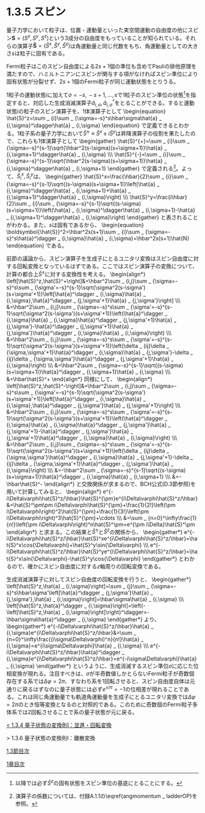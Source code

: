 # 1.3.5 スピン
量子力学において粒子は、位置・運動量といった実空間運動の自由度の他にスピン$\boldsymbol{S}=(S^x,S^y,S^z)$という3成分の自由度をもっていることが知られている。それらの演算子$\boldsymbol{\hat{S}}=(\hat{S}^x,\hat{S}^y,\hat{S}^z)$は角運動量と同じ代数をもち、角運動量としての大きさ$s$は粒子に固有である。
			
Fermi粒子はこのスピン自由度による$2s+1$個の準位も含めてPauliの排他原理を満たすので、ハミルトニアンにスピンが関与する項がなければスピン準位により固有状態が分裂せず、$2s+1$個のFermi粒子が同じ運動状態をとりうる。

1粒子の運動状態$i$に加えて$\sigma=-s,\,-s+1,\ldots,s$で1粒子のスピン準位の状態[^1]を指定すると、対応した生成消滅演算子$\hat{a} _ {i,\sigma},\hat{a}^\dagger _ {i,\sigma}$をとることができる。すると運動状態$i$の粒子のスピン演算子を、1体演算子として
	\begin{equation}
		\hat{S}^z=\sum _ {i}\sum _ {\sigma=-s}^s\hbar\sigma\hat{a} _ {i,\sigma}^\dagger\hat{a} _ {i,\sigma}
	\end{equation}
で定義できるとわかる。1粒子系の量子力学において$\hat{S}^{\pm}\equiv\hat{S}^x\pm i\hat{S}^y$は昇降演算子の役割を果たしたので、これらも1体演算子として
	\begin{gather}
		\hat{S}^{+}=\sum _ {i}\sum _ {\sigma=-s}^{s-1}\sqrt{\hbar^2(s-\sigma)(s+\sigma+1)}\hat{a} _ {i,\sigma+1}^\dagger\hat{a} _ {i,\sigma} \\\\\\ 
		\hat{S}^{-}=\sum _ {i}\sum _ {\sigma=-s}^{s-1}\sqrt{\hbar^2(s-\sigma)(s+\sigma+1)}\hat{a} _ {i,\sigma}^\dagger\hat{a} _ {i,\sigma+1}
	\end{gather}
で定義される[^2]。よって、$\hat{S} _ i^x,\hat{S} _ i^y$は、
	\begin{gather}
		\hat{S}^x=\frac{\hbar}{2}\sum _ {i}\sum _ {\sigma=-s}^{s-1}\sqrt{(s-\sigma)(s+\sigma+1)}\left(\hat{a} _ {i,\sigma}^\dagger\hat{a} _ {i,\sigma+1}+\hat{a} _ {i,\sigma+1}^\dagger\hat{a} _ {i,\sigma}\right) \\\\\\
		\hat{S}^y=\frac{i\hbar}{2}\sum _ {i}\sum _ {\sigma=-s}^{s-1}\sqrt{(s-\sigma)(s+\sigma+1)}\left(\hat{a} _ {i,\sigma}^\dagger\hat{a} _ {i,\sigma+1}-\hat{a} _ {i,\sigma+1}^\dagger\hat{a} _ {i,\sigma}\right)
	\end{gather}
と表されることがわかる。また、$s$は固有であるから、
	\begin{equation}
		\boldsymbol{\hat{S}}^2=\hbar^2s(s+1)\sum _ {i}\sum _ {\sigma=-s}^s\hat{a}^\dagger _ {i,\sigma}\hat{a} _ {i,\sigma}=\hbar^2s(s+1)\hat{N}
	\end{equation}
である。

前節の議論から、スピン演算子を生成子にとるユニタリ変換はスピン自由度に対する回転変換となっているはずである。ここではスピン演算子の変換について、計算の都合上$\hat{S}^\pm$に対する変換性を考える。
	\begin{align\*}
		\left[\hat{S}^z,\hat{S}^+\right]&=\hbar^2\sum _ {i,j}\sum _ {\sigma=-s}^s\sum _ {\sigma'=-s}^{s-1}\sqrt{\sigma^2(s-\sigma')(s+\sigma'+1)}\left[\hat{a}^\dagger _ {i,\sigma}\hat{a} _ {i,\sigma},\hat{a}^\dagger _ {j,\sigma'+1}\hat{a} _ {j,\sigma'}\right] \\\\\\
		&=\hbar^2\sum _ {i,j}\sum _ {\sigma=-s}^s\sum _ {\sigma'=-s}^{s-1}\sqrt{\sigma^2(s-\sigma')(s+\sigma'+1)}\left(\hat{a}^\dagger _ {i,\sigma}\hat{a} _ {i,\sigma}\hat{a}^\dagger _ {j,\sigma'+1}\hat{a} _ {j,\sigma'}-\hat{a}^\dagger _ {j,\sigma'+1}\hat{a} _ {j,\sigma'}\hat{a}^\dagger _ {i,\sigma}\hat{a} _ {i,\sigma}\right) \\\\\\
		&=\hbar^2\sum _ {i,j}\sum _ {\sigma=-s}^s\sum _ {\sigma'=-s}^{s-1}\sqrt{\sigma^2(s-\sigma')(s+\sigma'+1)}\left(\delta _ {ij}\delta _ {\sigma,\sigma'+1}\hat{a}^\dagger _ {i,\sigma}\hat{a} _ {j,\sigma'}-\delta _ {ij}\delta _ {\sigma,\sigma'}\hat{a}^\dagger _ {j,\sigma'+1}\hat{a} _ {i,\sigma}\right) \\\\\\
		&=\hbar^2\sum _ {\sigma=-s}^{s-1}\sqrt{(s-\sigma)(s+\sigma+1)}\hat{a}^\dagger _ {i,\sigma+1}\hat{a} _ {i,\sigma} \\\\\\
		&=\hbar\hat{S}^+
	\end{align\*}
同様にして、
	\begin{align\*}
		\left[\hat{S}^z,\hat{S}^-\right]&=\hbar^2\sum _ {i,j}\sum _ {\sigma=-s}^s\sum _ {\sigma'=-s}^{s-1}\sqrt{\sigma^2(s-\sigma')(s+\sigma'+1)}\left[\hat{a}^\dagger _ {i,\sigma}\hat{a} _ {i,\sigma},\hat{a}^\dagger _ {j,\sigma'}\hat{a} _ {j,\sigma'+1}\right] \\\\\\
		&=\hbar^2\sum _ {i,j}\sum _ {\sigma=-s}^s\sum _ {\sigma'=-s}^{s-1}\sqrt{\sigma^2(s-\sigma')(s+\sigma'+1)}\left(\hat{a}^\dagger _ {i,\sigma}\hat{a} _ {i,\sigma}\hat{a}^\dagger _ {j,\sigma'}\hat{a} _ {j,\sigma'+1}-\hat{a}^\dagger _ {j,\sigma'}\hat{a} _ {j,\sigma'+1}\hat{a}^\dagger _ {i,\sigma}\hat{a} _ {i,\sigma}\right) \\\\\\
		&=\hbar^2\sum _ {i,j}\sum _ {\sigma=-s}^s\sum _ {\sigma'=-s}^{s-1}\sqrt{\sigma^2(s-\sigma')(s+\sigma'+1)}\left(\delta _ {ij}\delta _ {\sigma,\sigma'}\hat{a}^\dagger _ {i,\sigma}\hat{a} _ {j,\sigma'+1}-\delta _ {ij}\delta _ {\sigma,\sigma'+1}\hat{a}^\dagger _ {j,\sigma'}\hat{a} _ {i,\sigma}\right) \\\\\\
		&=-\hbar^2\sum _ {\sigma=-s}^{s-1}\sqrt{(s-\sigma)(s+\sigma+1)}\hat{a}^\dagger _ {i,\sigma}\hat{a} _ {i,\sigma+1} \\\\\\
		&=-\hbar\hat{S}^-
	\end{align\*}
と交換関係が求まるので、BCH公式(D.3節参照)を用いて計算してみると、
	\begin{align\*}
		e^{-i\Delta\varphi\hat{S}^z/\hbar}\hat{S}^{\pm}e^{i\Delta\varphi\hat{S}^z/\hbar}&=\hat{S}^\pm\pm i\Delta\varphi\hat{S}^{\pm}+\frac{1}{2!}\left(\pm i\Delta\varphi\right)^2\hat{S}^{\pm}+\frac{1}{3!}\left(\pm i\Delta\varphi\right)^3\hat{S}^{\pm}+\cdots \\\\\\
		&=\sum _ {n=0}^\infty\frac{1}{n!}\left(\pm i\Delta\varphi\right)^n\hat{S}^\pm=e^{\pm i\Delta}\hat{S}^\pm
	\end{align\*}
と求まる。この結果と$\hat{S}^\pm$と$\hat{S}^z$の関係から、
	\begin{gather\*}
		e^{-i\Delta\varphi\hat{S}^z/\hbar}\hat{S}^xe^{i\Delta\varphi\hat{S}^z/\hbar}=\hat{S}^x\cos{\Delta\varphi}+\hat{S}^y\sin{\Delta\varphi} \\\\\\
		e^{-i\Delta\varphi\hat{S}^z/\hbar}\hat{S}^ye^{i\Delta\varphi\hat{S}^z/\hbar}=\hat{S}^x\sin{\Delta\varphi}-\hat{S}^y\cos{\Delta\varphi}
	\end{gather\*}
とわかるので、確かにスピン自由度に対する$z$軸周りの回転変換である。

生成消滅演算子に対してスピン自由度の回転変換を行うと、
	\begin{gather\*}
		\left[\hat{S}^z,\hat{a} _ {i,\sigma}\right]=\sum _ {j}\sum _ {\sigma=-s}^s\hbar\sigma'\left[\hat{a}^\dagger _ {j,\sigma'}\hat{a} _ {j,\sigma'},\hat{a} _ {i,\sigma}\right]=\hbar\sigma\hat{a} _ {i,\sigma} \\\\\\
		\left[\hat{S}^z,\hat{a}^\dagger _ {i,\sigma}\right]=\left(-\left[\hat{S}^z,\hat{a} _ {i,\sigma}\right]\right)^\dagger=-\hbar\sigma\hat{a}^\dagger _ {i,\sigma}
	\end{gather\*}
より、
	\begin{gather\*}
		e^{-i\Delta\varphi\hat{S}^z/\hbar}\hat{a} _ {i,\sigma}e^{i\Delta\varphi\hat{S}^z/\hbar}&=\sum _ {n=0}^\infty\frac{(i\sigma\Delta\varphi)^n}{n!}\hat{a} _ {i,\sigma}=e^{i\sigma\Delta\varphi}\hat{a} _ {i,\sigma} \\\\\\
  		e^{-i\Delta\varphi\hat{S}^z/\hbar}\hat{a}^\dagger _ {i,\sigma}e^{i\Delta\varphi\hat{S}^z/\hbar}=e^{-i\sigma\Delta\varphi}\hat{a} _ {i,\sigma}
	\end{gather\*}
というように、生成消滅するスピン準位$\sigma$に応じた位相変換が現れる。注目すべきは、$\sigma$が半奇数値しかとらないFermi粒子が奇数個存在する系では$\Delta\varphi=2\pi$、すなわち系を1回転させると、スピン自由度自体は元通りに戻るはずなのに量子状態には必ず$e^{\pm i\pi}=-1$の位相差が現れることである。これは同じ角運動量でも軌道角運動量を生成子にとるユニタリ変換では$\Delta\varphi=2\pi$のとき恒等変換となるのと対照的である。このために奇数個のFermi粒子多体系では2回転させることで系の量子状態が元に戻る。

[^1]: 以降では必ず$\hat{S}^z$の固有状態をスピン準位の基底にとることにする。

[^2]: 演算子の係数については、付録A.1.1の\eqref{angmomentum _ ladderOP}を参照。

[\< 1.3.4 量子状態の変換則Ⅰ：並進・回転変換](https://pr440.github.io/manybody-qm/Sec1-3-4)

\> 1.3.6 量子状態の変換則Ⅰ：離散変換

[1.3節目次](https://pr440.github.io/manybody-qm/Sec1-3)

[1章目次](https://pr440.github.io/manybody-qm/Chap1)

